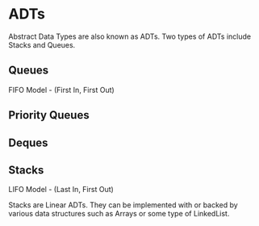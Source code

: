 # ADTs
Abstract Data Types are also known as ADTs. Two types of ADTs include Stacks and Queues.  
## Queues
FIFO Model - (First In, First Out)
## Priority Queues

## Deques

## Stacks
LIFO Model - (Last In, First Out)
<p>
Stacks are Linear ADTs. They can be implemented with or backed by various data structures such as Arrays or some type of LinkedList.
</p>
